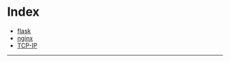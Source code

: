 Index
=====

* [flask](flask/index.md)
* [nginx](nginx/index.md)
* [TCP-IP](TCP-IP/index.md)

--------------------

